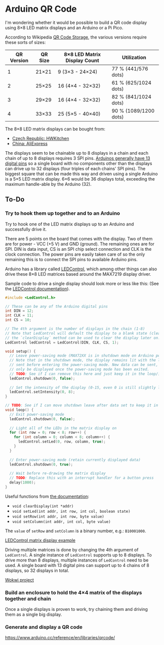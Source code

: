 # Arduino QR Code

I'm wondering whether it would be possible to build a QR code display using 8×8
LED matrix displays and an Arduino or a Pi Pico.

According to Wikipedia [QR Code Storage](https://en.wikipedia.org/wiki/QR_code#Storage),
the various versions require these sorts of sizes:

| QR Version | QR Size | 8×8 LED Matrix Display Count | Utilization           |
|------------|---------|------------------------------|-----------------------|
| 1          | 21×21   | 9 (3×3 - 24×24)              | 77 % (441/576 dots)   |
| 2          | 25×25   | 16 (4×4 - 32×32)             | 61 % (625/1024 dots)  |
| 3          | 29×29   | 16 (4×4 - 32×32)             | 82 % (841/1024 dots)  |
| 4          | 33×33   | 25 (5×5 - 40×40)             | 90 % (1089/1200 dots) |

The 8×8 LED matrix displays can be bought from:

- [Czech Republic: HWKitchen](https://www.hwkitchen.cz/8x8-led-matrix-cervena-s-max7219-diy-kit)
- [China: AliExpress](https://www.aliexpress.com/item/32849877252.html)

The displays seem to be chainable up to 8 displays in a chain and each chain of
up to 8 displays requires 3 SPI pins. [Arduinos generally have 13 digital pins](https://www.arduino.cc/en/reference/board)
so a single board with no components other than the displays can drive up to
32 displays (four triples of each chains' SPI pins). The biggest square that can
be made this way and driven using a single Arduino is a 5×5 LED matrix display.
6×6 would be 36 displays total, exceeding the maximum handle-able by the Arduino
(32).

## To-Do

### Try to hook them up together and to an Arduino

Try to hook one of the LED matrix displays up to an Arduino and successfully
drive it.

There are 5 points on the board that comes with the display. Two of them are for
power - VCC (+5 V) and GND (ground). The remaining ones are for SPI. DIN is data
input, CS is an SPI chip select connection and CLK is the clock connection. The
power pins are easily taken care of so the only remaining this is to connect the
SPI pins to available Arduino pins.

Arduino has a library called [LEDControl](https://www.arduino.cc/reference/en/libraries/ledcontrol/),
which among other things can also drive these 8×8 LED matrices based around the
MAX7219 display driver.

Sample code to drive a single display should look more or less like this:
(See the [LEDControl documentation](http://wayoda.github.io/LedControl/pages/software)).

```ino
#include <LedControl.h>

// These can be any of the Arduino digital pins
int DIN = 12;
int CLK = 11;
int CS = 10;

// The 4th argument is the number of displays in the chain (1-8)
// Note that LedControl will default the display to a blank state (cleared),
// the `clearDisplay` method can be used to clear the display later on.
LedControl ledControl = LedControl(DIN, CLK, CS, 1);

void setup() {
  // Leave power-saving mode (MAX72XX is in shutdown mode on Arduino power-up)
  // Note that in the shutdown mode, the display remains lit with the last data
  // sent before entering the power-saving mode. New data can be sent, but will
  // only be displayed once the power-saving mode has been exited.
  // TODO: See if I can remove this here and just keep it in the loop/interrupt
  ledControl.shutdown(0, false);
  
  // Set the intensity of the display (0-15, even 0 is still slightly lit)
  ledControl.setIntensity(0, 8);
}

// TODO: See if I can move shutdown leave after data set to keep it in it longer
void loop() {
  // Exit power-saving mode
  ledControl.shutdown(0, false);
  
  // Light all of the LEDs in the matrix display on
  for (int row = 0; row < 8; row++) {
    for (int column = 0; column < 8; column++) {
      ledControl.setLed(0, row, column, true);
    }
  }
  
  // Enter power-saving mode (retain currently displayed data)
  ledControl.shutdown(0, true);
  
  // Wait before re-drawing the matrix display
  // TODO: Replace this with an interrupt handler for a button press
  delay(1000);
}
```

Useful functions from [the documentation](http://wayoda.github.io/LedControl/pages/software):

- `void clearDisplay(int *addr)`
- `void setLed(int addr, int row, int col, boolean state)`
- `void setRow(int addr, int row, byte value)`
- `void setColumn(int addr, int col, byte value)`

The `value` of `setRow` and `setColumn` is a binary number, e.g.: `B10001000`.

[LEDControl matrix display example](https://github.com/wayoda/LedControl/blob/master/examples/LCDemoMatrix/LCDemoMatrix.ino)

Driving multiple matrices is done by changing the 4th argument of `LedControl`.
A single instance of `LedControl` supports up to 8 displays. To drive more than
8 displays, multiple instances of `LedControl` need to be used. A single board
with 13 digital pins can support up to 4 chains of 8 displays, so 32 displays in
total.

[Wokwi project](https://wokwi.com/arduino/projects/297148152803230218)

### Build an enclosure to hold the 4×4 matrix of the displays together and chain

Once a single displays is proven to work, try chaining them and driving them as
a single big display.

### Generate and display a QR code

https://www.arduino.cc/reference/en/libraries/qrcode/

